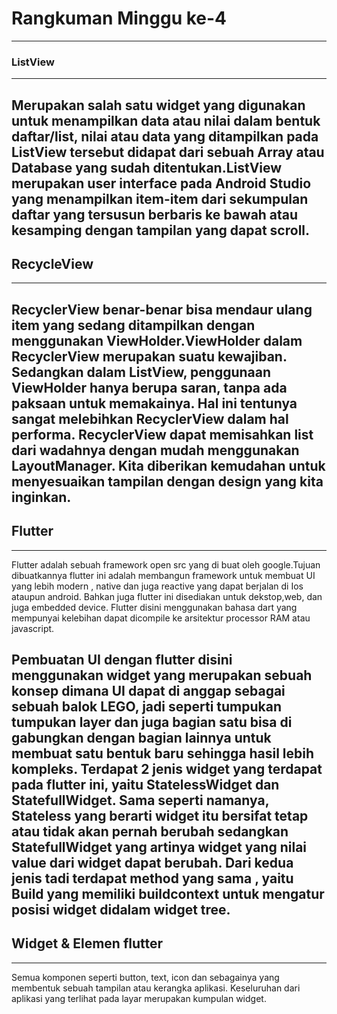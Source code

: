 # Rangkuman Minggu ke-4
---
### ListView
---
Merupakan salah satu widget yang digunakan untuk menampilkan data atau nilai dalam bentuk daftar/list, nilai atau data yang ditampilkan pada ListView tersebut didapat dari sebuah Array atau Database yang sudah ditentukan.ListView merupakan user interface pada Android Studio yang menampilkan item-item dari sekumpulan daftar yang tersusun berbaris ke bawah atau kesamping dengan tampilan yang dapat scroll.
---
## RecycleView
---
RecyclerView benar-benar bisa mendaur ulang item yang sedang ditampilkan dengan menggunakan ViewHolder.ViewHolder dalam RecyclerView merupakan suatu kewajiban. Sedangkan dalam ListView, penggunaan ViewHolder hanya berupa saran, tanpa ada paksaan untuk memakainya. Hal ini tentunya sangat melebihkan RecyclerView dalam hal performa. RecyclerView dapat memisahkan list dari wadahnya dengan mudah menggunakan LayoutManager. Kita diberikan kemudahan untuk menyesuaikan tampilan dengan design yang kita inginkan.
---
## Flutter
---
Flutter adalah sebuah framework open src yang di buat oleh google.Tujuan dibuatkannya flutter ini adalah membangun framework untuk membuat UI yang lebih modern , native dan juga reactive yang dapat berjalan di Ios ataupun android. Bahkan juga flutter ini disediakan untuk dekstop,web, dan juga embedded device.
Flutter disini menggunakan bahasa dart yang mempunyai kelebihan dapat dicompile ke arsitektur processor RAM atau javascript.

Pembuatan UI dengan flutter disini menggunakan widget yang merupakan sebuah konsep dimana UI dapat di anggap sebagai sebuah balok LEGO, jadi seperti tumpukan tumpukan layer dan juga bagian satu bisa di gabungkan dengan bagian lainnya untuk membuat satu bentuk baru sehingga hasil lebih kompleks.
Terdapat 2 jenis widget yang terdapat pada flutter ini, yaitu StatelessWidget dan StatefullWidget. Sama seperti namanya, Stateless yang berarti widget itu bersifat tetap atau tidak akan pernah berubah sedangkan StatefullWidget yang artinya widget yang nilai value dari widget dapat berubah.
Dari kedua jenis tadi terdapat method yang sama , yaitu Build yang memiliki buildcontext untuk mengatur posisi widget didalam widget tree.
---
## Widget & Elemen flutter
---
Semua komponen seperti button, text, icon dan sebagainya yang membentuk sebuah tampilan atau kerangka aplikasi. Keseluruhan dari aplikasi yang terlihat pada layar merupakan kumpulan widget.

